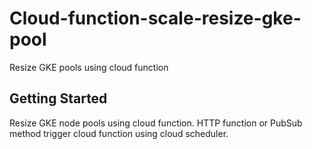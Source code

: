 # Cloud-function-scale-resize-gke-pool
Resize GKE pools using cloud function

## Getting Started

Resize GKE node pools using cloud function. HTTP function or PubSub method trigger cloud function using cloud scheduler. 


